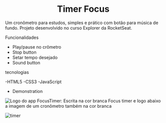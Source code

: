 # <h1 align="center">Timer Focus</h1>

Um cronômetro para estudos, simples e prático com botão para música de fundo. Projeto desenvolvido no curso Explorer da RocketSeat.

Funcionalidades

- Play/pause no crômetro
- Stop button
- Setar tempo desejado
- Sound button

tecnologias

-HTML5
-CSS3
-JavaScript

- Demonstration



![Logo do app FocusTimer: Escrita na cor branca Focus timer e logo abaixo a imagem de um cronômetro também na cor branca](https://user-images.githubusercontent.com/25981766/226639922-69665904-0906-42ef-b833-4846655215b2.png)

![timer](https://user-images.githubusercontent.com/25981766/226643883-2e668db6-d859-47e8-b103-7982df04c498.png)
